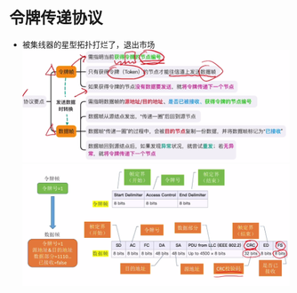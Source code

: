 


# 令牌传递协议
- 被集线器的星型拓扑打烂了，退出市场
![输入图片说明](/imgs/2025-07-31/Vz2n8xZNwzedwYd0.png)
![输入图片说明](/imgs/2025-07-31/l2OswMlzdARYYmbK.png)
<!--stackedit_data:
eyJoaXN0b3J5IjpbNDY0NTEzODEzXX0=
-->